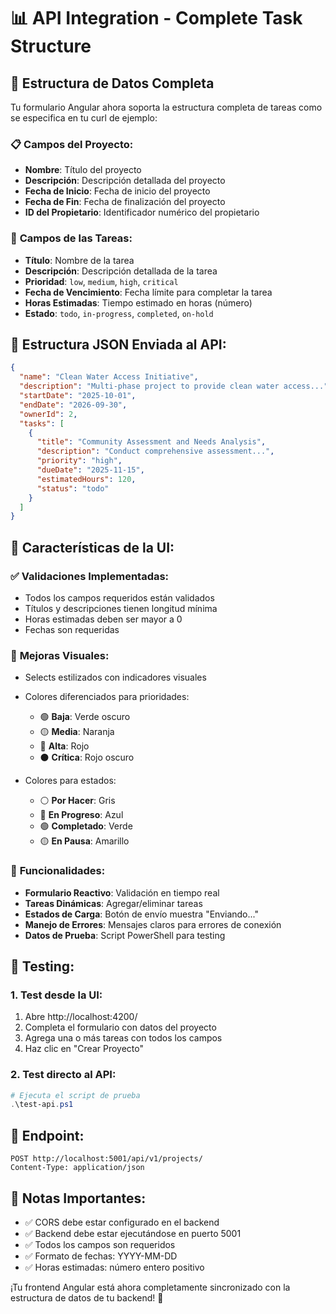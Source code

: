 # 📊 API Integration - Complete Task Structure

## 🎯 **Estructura de Datos Completa**

Tu formulario Angular ahora soporta la estructura completa de tareas como se especifica en tu curl de ejemplo:

### 📋 **Campos del Proyecto:**
- **Nombre**: Título del proyecto
- **Descripción**: Descripción detallada del proyecto
- **Fecha de Inicio**: Fecha de inicio del proyecto
- **Fecha de Fin**: Fecha de finalización del proyecto
- **ID del Propietario**: Identificador numérico del propietario

### 🔧 **Campos de las Tareas:**
- **Título**: Nombre de la tarea
- **Descripción**: Descripción detallada de la tarea
- **Prioridad**: `low`, `medium`, `high`, `critical`
- **Fecha de Vencimiento**: Fecha límite para completar la tarea
- **Horas Estimadas**: Tiempo estimado en horas (número)
- **Estado**: `todo`, `in-progress`, `completed`, `on-hold`

## 📨 **Estructura JSON Enviada al API:**

```json
{
  "name": "Clean Water Access Initiative",
  "description": "Multi-phase project to provide clean water access...",
  "startDate": "2025-10-01",
  "endDate": "2026-09-30",
  "ownerId": 2,
  "tasks": [
    {
      "title": "Community Assessment and Needs Analysis",
      "description": "Conduct comprehensive assessment...",
      "priority": "high",
      "dueDate": "2025-11-15",
      "estimatedHours": 120,
      "status": "todo"
    }
  ]
}
```

## 🎨 **Características de la UI:**

### ✅ **Validaciones Implementadas:**
- Todos los campos requeridos están validados
- Títulos y descripciones tienen longitud mínima
- Horas estimadas deben ser mayor a 0
- Fechas son requeridas

### 🎨 **Mejoras Visuales:**
- Selects estilizados con indicadores visuales
- Colores diferenciados para prioridades:
  - 🟢 **Baja**: Verde oscuro
  - 🟡 **Media**: Naranja
  - 🔴 **Alta**: Rojo
  - ⚫ **Crítica**: Rojo oscuro

- Colores para estados:
  - ⚪ **Por Hacer**: Gris
  - 🔵 **En Progreso**: Azul
  - 🟢 **Completado**: Verde
  - 🟡 **En Pausa**: Amarillo

### 🔄 **Funcionalidades:**
- **Formulario Reactivo**: Validación en tiempo real
- **Tareas Dinámicas**: Agregar/eliminar tareas
- **Estados de Carga**: Botón de envío muestra "Enviando..."
- **Manejo de Errores**: Mensajes claros para errores de conexión
- **Datos de Prueba**: Script PowerShell para testing

## 🧪 **Testing:**

### 1. **Test desde la UI:**
1. Abre http://localhost:4200/
2. Completa el formulario con datos del proyecto
3. Agrega una o más tareas con todos los campos
4. Haz clic en "Crear Proyecto"

### 2. **Test directo al API:**
```powershell
# Ejecuta el script de prueba
.\test-api.ps1
```

## 🔗 **Endpoint:**
```
POST http://localhost:5001/api/v1/projects/
Content-Type: application/json
```

## 📝 **Notas Importantes:**
- ✅ CORS debe estar configurado en el backend
- ✅ Backend debe estar ejecutándose en puerto 5001
- ✅ Todos los campos son requeridos
- ✅ Formato de fechas: YYYY-MM-DD
- ✅ Horas estimadas: número entero positivo

¡Tu frontend Angular está ahora completamente sincronizado con la estructura de datos de tu backend! 🚀
